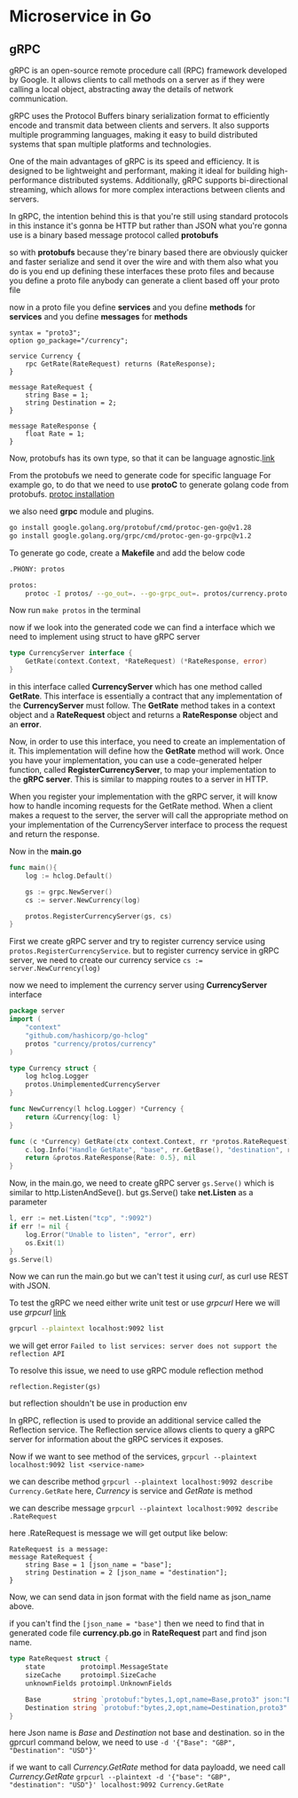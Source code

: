# Microservice in Go
## gRPC

gRPC is an open-source remote procedure call (RPC) framework developed by Google. It allows clients to call methods on a server as if they were calling a local object, abstracting away the details of network communication.

gRPC uses the Protocol Buffers binary serialization format to efficiently encode and transmit data between clients and servers. It also supports multiple programming languages, making it easy to build distributed systems that span multiple platforms and technologies.

One of the main advantages of gRPC is its speed and efficiency. It is designed to be lightweight and performant, making it ideal for building high-performance distributed systems. Additionally, gRPC supports bi-directional streaming, which allows for more complex interactions between clients and servers.

In gRPC, the intention behind this is that you're still using standard protocols in this instance it's gonna be HTTP but rather than JSON what you're gonna use is a binary based message protocol called **protobufs**

so with **protobufs** because they're binary based there are obviously quicker and faster serialize and send it over the wire and with them also what you do is you end up defining these interfaces these proto files and because you define a proto file anybody can generate a client based off your proto file

now in a proto file you define **services** and you define **methods** for **services** and you define **messages** for **methods**

```
syntax = "proto3";
option go_package="/currency";

service Currency {
    rpc GetRate(RateRequest) returns (RateResponse);
}

message RateRequest {
    string Base = 1;
    string Destination = 2;
}

message RateResponse {
    float Rate = 1;
}
```

Now, protobufs has its own type, so that it can be language agnostic.[link](https://protobuf.dev/programming-guides/proto3/#scalar)

From the protobufs we need to generate code for specific language For example go, to do that we need to use **protoC** to generate golang code from protobufs. [protoc installation](https://grpc.io/docs/protoc-installation/)

we also need **grpc** module and plugins.
```bash
go install google.golang.org/protobuf/cmd/protoc-gen-go@v1.28
go install google.golang.org/grpc/cmd/protoc-gen-go-grpc@v1.2
```


To generate go code, create a **Makefile** and add the below code
```bash
.PHONY: protos

protos:
    protoc -I protos/ --go_out=. --go-grpc_out=. protos/currency.proto
```

Now run ```make protos``` in the terminal

now if we look into the generated code we can find a interface which we need to implement using struct to have gRPC server
```go
type CurrencyServer interface {
    GetRate(context.Context, *RateRequest) (*RateResponse, error)
}
```
in this interface called **CurrencyServer** which has one method called **GetRate**. This interface is essentially a contract that any implementation of the **CurrencyServer** must follow. The **GetRate** method takes in a context object and a **RateRequest** object and returns a **RateResponse** object and an **error**.

Now, in order to use this interface, you need to create an implementation of it. This implementation will define how the **GetRate** method will work. Once you have your implementation, you can use a code-generated helper function, called **RegisterCurrencyServer**, to map your implementation to the **gRPC server**. This is similar to mapping routes to a server in HTTP.

When you register your implementation with the gRPC server, it will know how to handle incoming requests for the GetRate method. When a client makes a request to the server, the server will call the appropriate method on your implementation of the CurrencyServer interface to process the request and return the response.


Now in the **main.go**
```go
func main(){
    log := hclog.Default()

    gs := grpc.NewServer()
    cs := server.NewCurrency(log)

    protos.RegisterCurrencyServer(gs, cs)
}
```

First we create gRPC server and try to register currency service using ```protos.RegisterCurrencyService```. but to register currency service in gRPC server, we need to create our currency service ```cs := server.NewCurrency(log)```

now we need to implement the currency server using **CurrencyServer** interface

```go server.go
package server
import (
    "context"
    "github.com/hashicorp/go-hclog"
    protos "currency/protos/currency"
)

type Currency struct {
    log hclog.Logger
    protos.UnimplementedCurrencyServer
}

func NewCurrency(l hclog.Logger) *Currency {
    return &Currency{log: l}
}

func (c *Currency) GetRate(ctx context.Context, rr *protos.RateRequest) (*protos.RateResponse, error){
    c.log.Info("Handle GetRate", "base", rr.GetBase(), "destination", rr.GetDestination())
    return &protos.RateResponse{Rate: 0.5}, nil
}
```

Now, in the main.go, we need to create gRPC server ```gs.Serve()``` which is similar to http.ListenAndSeve(). but gs.Serve() take **net.Listen** as a parameter
```go
l, err := net.Listen("tcp", ":9092")
if err != nil {
    log.Error("Unable to listen", "error", err)
    os.Exit(1)
}
gs.Serve(l)
```

Now we can run the main.go but we can't test it using *curl*, as curl use REST with JSON.

To test the gRPC we need either write unit test or use *grpcurl*
Here we will use *grpcurl* [link](https://github.com/fullstorydev/grpcurl)

```bash
grpcurl --plaintext localhost:9092 list
```

we will get error ```Failed to list services: server does not support the reflection API```

To resolve this issue, we need to use gRPC module reflection method
```
reflection.Register(gs)
```

but reflection shouldn't be use in production env

In gRPC, reflection is used to provide an additional service called the Reflection service. The Reflection service allows clients to query a gRPC server for information about the gRPC services it exposes.

Now if we want to see method of the services,
```grpcurl --plaintext localhost:9092 list <service-name>```

we can describe method
```grpcurl --plaintext localhost:9092 describe Currency.GetRate```
here, *Currency* is service and *GetRate* is method

we can describe message
```grpcurl --plaintext localhost:9092 describe .RateRequest```

here .RateRequest is message
we will get output like below:
```
RateRequest is a message:
message RateRequest {
    string Base = 1 [json_name = "base"];
    string Destination = 2 [json_name = "destination"];
}
```
Now, we can send data in json format with the field name as json_name above.

if you can't find the ```[json_name = "base"]``` then we need to find that in generated code file **currency.pb.go** in **RateRequest** part and find json name.
```go
type RateRequest struct {
	state         protoimpl.MessageState
	sizeCache     protoimpl.SizeCache
	unknownFields protoimpl.UnknownFields

	Base        string `protobuf:"bytes,1,opt,name=Base,proto3" json:"Base,omitempty"`
	Destination string `protobuf:"bytes,2,opt,name=Destination,proto3" json:"Destination,omitempty"`
}
```
here Json name is *Base* and *Destination* not base and destination. so in the gprcurl command below, we need to use ```-d '{"Base": "GBP", "Destination": "USD"}'```


if we want to call *Currency.GetRate* method for data payloadd, we need call *Currency.GetRate*
```grpcurl --plaintext -d '{"base": "GBP", "destination": "USD"}' localhost:9092 Currency.GetRate```


